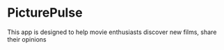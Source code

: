 # PicturePulse
This app is designed to help movie enthusiasts discover new films, share their opinions
